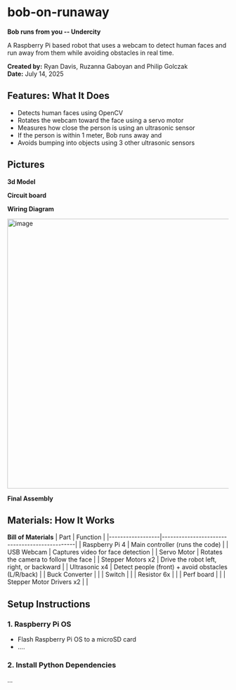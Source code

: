 # bob-on-runaway
**Bob runs from you -- Undercity**

A Raspberry Pi based robot that uses a webcam to detect human faces and run away from them while avoiding obstacles in real time.

**Created by:** Ryan Davis, Ruzanna Gaboyan and Philip Golczak  
**Date:** July 14, 2025  

## Features: What It Does

- Detects human faces using OpenCV
- Rotates the webcam toward the face using a servo motor
- Measures how close the person is using an ultrasonic sensor
- If the person is within 1 meter, Bob runs away and
- Avoids bumping into objects using 3 other ultrasonic sensors

## Pictures

**3d Model**

**Circuit board**

**Wiring Diagram**

<img width="775" height="615" alt="image" src="https://github.com/user-attachments/assets/d4084d28-a876-4136-95bd-388a01c552b0" />


**Final Assembly**

## Materials: How It Works

**Bill of Materials**
| Part         | Function                                      |
|------------------|-----------------------------------------------|
| Raspberry Pi 4    | Main controller (runs the code)              |
| USB Webcam        | Captures video for face detection            |
| Servo Motor       | Rotates the camera to follow the face        |
| Stepper Motors x2 | Drive the robot left, right, or backward     |
| Ultrasonic x4     | Detect people (front) + avoid obstacles (L/R/back) |
| Buck Converter |  |
| Switch |  | 
| Resistor 6x | |
| Perf board |  |
| Stepper Motor Drivers x2 |  |


## Setup Instructions

### 1. Raspberry Pi OS
- Flash Raspberry Pi OS to a microSD card 
- ....

### 2. Install Python Dependencies
...
